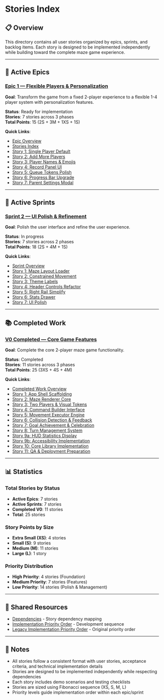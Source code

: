 # Stories Index

## 📋 Overview

This directory contains all user stories organized by epics, sprints, and backlog items. Each story is designed to be implemented independently while building toward the complete maze game experience.

---

## 🎯 Active Epics

### [Epic 1 — Flexible Players & Personalization](../epics/epic-1-flexible-players/)
**Goal**: Transform the game from a fixed 2-player experience to a flexible 1-4 player system with personalization features.

**Status**: Ready for implementation  
**Stories**: 7 stories across 3 phases  
**Total Points**: 15 (2S + 3M + 1XS + 1S)

**Quick Links**:
- [Epic Overview](../epics/epic-1-flexible-players/README.md)
- [Stories Index](../epics/epic-1-flexible-players/index.md)
- [Story 1: Single Player Default](../epics/epic-1-flexible-players/stories/01-single-player-default.md)
- [Story 2: Add More Players](../epics/epic-1-flexible-players/stories/02-add-more-players.md)
- [Story 3: Player Names & Emojis](../epics/epic-1-flexible-players/stories/03-player-names-emojis.md)
- [Story 4: Record Panel UI](../epics/epic-1-flexible-players/stories/04-record-panel-ui.md)
- [Story 5: Queue Tokens Polish](../epics/epic-1-flexible-players/stories/05-queue-tokens-polish.md)
- [Story 6: Progress Bar Upgrade](../epics/epic-1-flexible-players/stories/06-progress-bar-upgrade.md)
- [Story 7: Parent Settings Modal](../epics/epic-1-flexible-players/stories/07-parent-settings-modal.md)

---

## 🚀 Active Sprints

### [Sprint 2 — UI Polish & Refinement](../sprints/sprint-2/)
**Goal**: Polish the user interface and refine the user experience.

**Status**: In progress  
**Stories**: 7 stories across 2 phases  
**Total Points**: 18 (2S + 4M + 1S)

**Quick Links**:
- [Sprint Overview](../sprints/sprint-2/index.md)
- [Story 1: Maze Layout Loader](../sprints/sprint-2/stories/01-maze-layout-loader.md)
- [Story 2: Constrained Movement](../sprints/sprint-2/stories/02-constrained-movement.md)
- [Story 3: Theme Labels](../sprints/sprint-2/stories/03-theme-labels.md)
- [Story 4: Header Controls Refactor](../sprints/sprint-2/stories/04-header-controls-refactor.md)
- [Story 5: Right Rail Simplify](../sprints/sprint-2/stories/05-right-rail-simplify.md)
- [Story 6: Stats Drawer](../sprints/sprint-2/stories/06-stats-drawer.md)
- [Story 7: UI Polish](../sprints/sprint-2/stories/07-ui-polish.md)

---

## 📚 Completed Work

### [V0 Completed — Core Game Features](../v0-completed/)
**Goal**: Complete the core 2-player maze game functionality.

**Status**: Completed  
**Stories**: 11 stories across 3 phases  
**Total Points**: 25 (3XS + 4S + 4M)

**Quick Links**:
- [Completed Work Overview](../v0-completed/index.md)
- [Story 1: App Shell Scaffolding](../v0-completed/stories/01-app-shell-scaffolding.md)
- [Story 2: Maze Renderer Core](../v0-completed/stories/02-maze-renderer-core.md)
- [Story 3: Two Players & Visual Tokens](../v0-completed/stories/03-two-players-visual-tokens.md)
- [Story 4: Command Builder Interface](../v0-completed/stories/04-command-builder-interface.md)
- [Story 5: Movement Executor Engine](../v0-completed/stories/05-movement-executor-engine.md)
- [Story 6: Collision Detection & Feedback](../v0-completed/stories/06-collision-detection-feedback.md)
- [Story 7: Goal Achievement & Celebration](../v0-completed/stories/07-goal-achievement-celebration.md)
- [Story 8: Turn Management System](../v0-completed/stories/08-turn-management-system.md)
- [Story 9a: HUD Statistics Display](../v0-completed/stories/09a-hud-statistics-display.md)
- [Story 9b: Accessibility Implementation](../v0-completed/stories/09b-accessibility-implementation.md)
- [Story 10: Core Library Implementation](../v0-completed/stories/10-core-library-implementation.md)
- [Story 11: QA & Deployment Preparation](../v0-completed/stories/11-qa-deployment-preparation.md)

---

## 📊 Statistics

### Total Stories by Status
- **Active Epics**: 7 stories
- **Active Sprints**: 7 stories  
- **Completed V0**: 11 stories
- **Total**: 25 stories

### Story Points by Size
- **Extra Small (XS)**: 4 stories
- **Small (S)**: 9 stories
- **Medium (M)**: 11 stories
- **Large (L)**: 1 story

### Priority Distribution
- **High Priority**: 4 stories (Foundation)
- **Medium Priority**: 7 stories (Features)
- **Low Priority**: 14 stories (Polish & Management)

---

## 🔗 Shared Resources

- [Dependencies](dependencies.md) - Story dependency mapping
- [Implementation Priority Order](implementation-priority-order.md) - Development sequence
- [Legacy Implementation Priority Order](legacy-implementation-priority-order.md) - Original priority order

---

## 📝 Notes

- All stories follow a consistent format with user stories, acceptance criteria, and technical implementation details
- Stories are designed to be implemented independently while respecting dependencies
- Each story includes demo scenarios and testing checklists
- Stories are sized using Fibonacci sequence (XS, S, M, L)
- Priority levels guide implementation order within each epic/sprint
